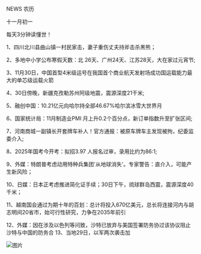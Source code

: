 NEWS 农历

十一月初一

每天3分钟读懂世！

1、四川北川县曲山镇一村民家击，妻子重伤丈夫持斧击杀黑熊；

2、多地中小学公布寒假天数：北 26天、广州24天、江苏28天，大在家过元宵节;

3、11月30日，中国首型4米级运号在我国首个商业航天发射场成功国运载能力最大的单芯级运载火箭

4、30日傍晚，新疆克孜勒苏州阿级地震，震源深度21干米;

5、融创中国：10.21亿元向哈尔持全部46.67%哈尔滨冰雪大世界月

6、国家统计局：11月制造业PMI 月上升0.2个百分点，新订单指数升至扩张区间;

7、河南商城一副镇长开套牌车补人！官方通报：被原车牌车主发现被拘，纪委监委介入;

8、2025年国考今开考：拟招3.97 人报名过审，录用比约为86:1;

9、外媒：特朗普考虑动用特种兵集团'从地球消失'。专家警告：直介入，可能产生新风险；

10、日媒：日本正考虑推进简化证手续；30日下午，琉球群岛西震，震源深度40千米；

11、越南国会通过为期十年的百划：总计将投入670亿美元，总长将连接河内与胡志明间20省市，始可行性研究，力争在2035年前引

12、外媒：因在涉及以色列等问致，沙特已放弃与美国签署防务协过该协议阻止沙特与中国的防务合 13、当地29日，以军两次袭击加

![图片](https://api.03c3.cn/api/zb)
